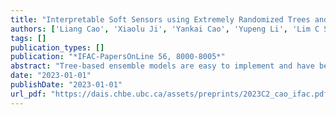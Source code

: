 ```yaml
---
title: "Interpretable Soft Sensors using Extremely Randomized Trees and Shap"
authors: ['Liang Cao', 'Xiaolu Ji', 'Yankai Cao', 'Yupeng Li', 'Lim C Siang', 'Jin Li', 'Vijay Kumar Pediredla', 'R Bhushan Gopaluni']
tags: []
publication_types: []
publication: "*IFAC-PapersOnLine 56, 8000-8005*"
abstract: "Tree-based ensemble models are easy to implement and have been widely used in various fields. However, they have limitations in industrial process applications since the majority of tree-based ensemble models are prone to over-fitting. In addition, the internal structure of tree-based ensemble models is very complex and the output of the model is also difficult to explain, which makes its application in industrial soft sensors very challenging. The purpose of this work is to build accurate and interpretable soft sensors for industrial processes. First, to deal with overfitting, a robust tree-based ensemble model and extremely randomized trees are used to build accurate soft sensors. Then, to improve model interpretability, an interpretable machine learning algorithm, namely Shapely additive explanation, is used to infer the global and local contributions of each feature to the predictions. Finally, the effectiveness of the proposed algorithms is validated on real industrial fluid catalytic cracker unit data."
date: "2023-01-01"
publishDate: "2023-01-01"
url_pdf: "https://dais.chbe.ubc.ca/assets/preprints/2023C2_cao_ifac.pdf"
---
```


